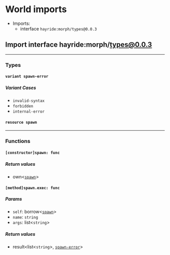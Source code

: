 # <a id="imports"></a>World imports


 - Imports:
    - interface `hayride:morph/types@0.0.3`

## <a id="hayride_morph_types_0_0_3"></a>Import interface hayride:morph/types@0.0.3


----

### Types

#### <a id="spawn_error"></a>`variant spawn-error`


##### Variant Cases

- <a id="spawn_error.invalid_syntax"></a>`invalid-syntax`
- <a id="spawn_error.forbidden"></a>`forbidden`
- <a id="spawn_error.internal_error"></a>`internal-error`
#### <a id="spawn"></a>`resource spawn`

----

### Functions

#### <a id="constructor_spawn"></a>`[constructor]spawn: func`


##### Return values

- <a id="constructor_spawn.0"></a> own<[`spawn`](#spawn)>

#### <a id="method_spawn_exec"></a>`[method]spawn.exec: func`


##### Params

- <a id="method_spawn_exec.self"></a>`self`: borrow<[`spawn`](#spawn)>
- <a id="method_spawn_exec.name"></a>`name`: `string`
- <a id="method_spawn_exec.args"></a>`args`: list<`string`>

##### Return values

- <a id="method_spawn_exec.0"></a> result<list<`string`>, [`spawn-error`](#spawn_error)>

